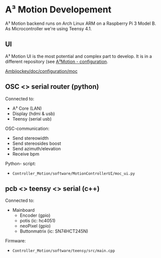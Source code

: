 # A³ Motion Developement
A³ Motion backend runs on Arch Linux ARM on a Raspberry Pi 3 Model B. As Microcontroller we're using Teensy 4.1. 

## UI
A³ Motion UI is the most potential and complex part to develop. It is in a different repository (see [A³Motion - configuration](https://doc.a3-audio.com/configuration/moc.html).

[Ambijockey/doc/configuration/moc](https://doc.a3-audio.com/Ambijockey/doc/configuration/moc.html) 

## OSC <> serial router (python)
Connected to:
- A³ Core (LAN)
- Display (hdmi & usb)
- Teensy (serial usb)

OSC-communication:
- Send stereowidth
- Send stereosides boost
- Send azimuth/elevation
- Receive bpm

Python- script:
- ```Controller_Motion/software/MotionControllerUI/moc_ui.py```

## pcb <> teensy <> serial (c++)
Connected to:
- Mainboard
	- Encoder (gpio)
	- potis (ic: hc4051)
	- neoPixel (gpio)
	- Buttonmatrix (ic: SN74HCT245N)

Firmware:
- ```Controller_Motion/software/teensy/src/main.cpp```
